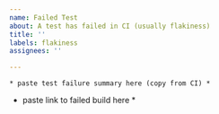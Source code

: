 ```yaml
---
name: Failed Test
about: A test has failed in CI (usually flakiness)
title: ''
labels: flakiness
assignees: ''

---
```


```
* paste test failure summary here (copy from CI) *
```

* paste link to failed build here *
